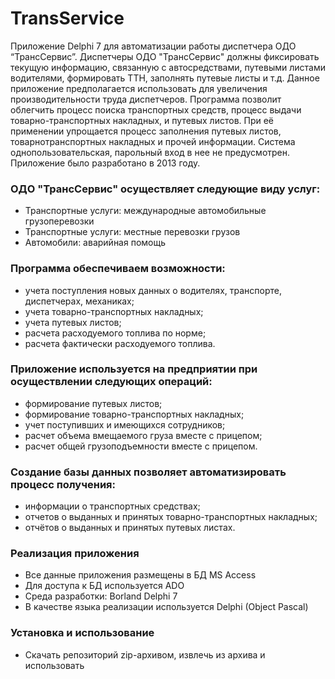 # TransService
Приложение Delphi 7 для автоматизации работы диспетчера ОДО “ТрансСервис”.
Диспетчеры ОДО "ТрансСервис" должны фиксировать текущую информацию, связанную с автосредствами, путевыми листами водителями, формировать ТТН, заполнять путевые листы и т.д.
Данное приложение предполагается использовать для увеличения производительности труда диспетчеров. Программа позволит облегчить процесс поиска транспортных средств, процесс выдачи товарно-транспортных накладных, и путевых листов. При её применении упрощается процесс заполнения путевых листов, товарнотранспортных накладных и прочей информации.
Система однопользовательская, парольный вход в нее не предусмотрен. Приложение было разработано в 2013 году.

### ОДО "ТрансСервис" осуществляет следующие виду услуг:
  - Транспортные услуги: международные автомобильные грузоперевозки
  - Транспортные услуги: местные перевозки грузов
  - Автомобили: аварийная помощь

### Программа обеспечиваем возможности:
  - учета поступления новых данных о водителях, транспорте, диспетчерах, механиках;
  - учета товарно-транспортных накладных;
  - учета путевых листов;
  - расчета расходуемого топлива по норме;
  - расчета фактически расходуемого топлива.

### Приложение используется на предприятии при осуществлении следующих операций:
  - формирование путевых листов;
  - формирование товарно-транспортных накладных;
  - учет поступивших и имеющихся сотрудников;
  - расчет объема вмещаемого груза вместе с прицепом;
  - расчет общей грузоподъемности вместе с прицепом.

### Создание базы данных позволяет автоматизировать процесс получения:
  - информации о транспортных средствах;
  - отчетов о выданных и принятых товарно-транспортных накладных;
  - отчётов о выданных и принятых путевых листах. 

### Реализация приложения
  - Все данные приложения размещены в БД MS Access
  - Для доступа к БД используется ADO
  - Среда разработки: Borland Delphi 7
  - В качестве языка реализации используется Delphi (Object Pascal)

### Установка и использование

  - Скачать репозиторий zip-архивом, извлечь из архива и использовать
